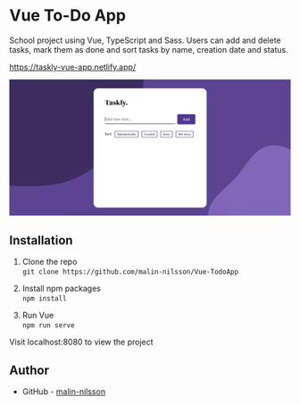 # Vue To-Do App
School project using Vue, TypeScript and Sass. Users can add and delete tasks, mark them as done and sort tasks by name, creation date and status.

https://taskly-vue-app.netlify.app/

![](./src/assets/screenshot.jpg)

## Installation
1. Clone the repo\
`git clone https://github.com/malin-nilsson/Vue-TodoApp`

2. Install npm packages\
`npm install`

3. Run Vue\
`npm run serve`

Visit localhost:8080 to view the project

## Author
- GitHub - [malin-nilsson](https://github.com/malin-nilsson)
